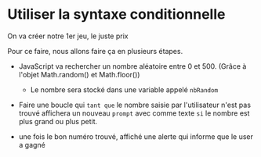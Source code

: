 # Utiliser la syntaxe conditionnelle

On va créer notre 1er jeu, le juste prix

Pour ce faire, nous allons faire ça en plusieurs étapes.

-   JavaScript va rechercher un nombre aléatoire entre 0 et 500. (Grâce à l'objet Math.random() et Math.floor())

    -   Le nombre sera stocké dans une variable appelé `nbRandom`

-   Faire une boucle qui `tant que` le nombre saisie par l'utilisateur n'est pas trouvé affichera un nouveau `prompt` avec comme texte `si` le nombre est plus grand ou plus petit.

-   une fois le bon numéro trouvé, affiché une alerte qui informe que le user a gagné
